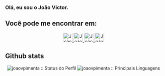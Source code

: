 ### Olá, eu sou o João Victor.

<!--
- 🔭 I’m currently working on ...
- 🌱 I’m currently learning ...
- 👯 I’m looking to collaborate on ...
- 🤔 I’m looking for help with ...
- 💬 Ask me about ...
- 📫 How to reach me: ...
- 😄 Pronouns: ...
- ⚡ Fun fact: ...
-->


<h2 align="left">Você pode me encontrar em: </h2>

<p align="center">

  <a href="https://www.linkedin.com/in/joaovpiment/">
    <img src="https://www.vectorlogo.zone/logos/linkedin/linkedin-icon.svg" alt="João Victor Almeida Pimenta LinkedIn Profile" height="30" width="30">
  </a>

  <a href="https://stackoverflow.com/users/10008739/joaovpimenta">
    <img src="https://www.vectorlogo.zone/logos/stackoverflow/stackoverflow-icon.svg" alt="João Victor Almeida Pimenta Stack Overflow Profile" height="30" width="30">
  </a>

  <a href="https://stackexchange.com/users/13863791/joaovpimenta">
    <img src="https://www.vectorlogo.zone/logos/stackexchange/stackexchange-icon.svg" alt="João Victor Almeida Pimenta Stack Exchange Profile" height="30" width="30">
  </a>

  <a href="https://gitlab.com/joaovpimenta">
    <img src="https://www.vectorlogo.zone/logos/gitlab/gitlab-icon.svg" alt="João Victor Almeida Pimenta's GitLab Profile" height="30" width="30">
  </a>
 

<h2 align="left">Github stats</h2>




<p align="center"><img src="https://github-readme-stats.vercel.app/api?username=joaovpimenta&show_icons=true&theme=synthwave" alt="joaovpimenta :: Status do Perfil" />
<img src="https://github-readme-stats.vercel.app/api/top-langs/?username=joaovpimenta&langs_count=10&theme=synthwave&layout=compact" alt="joaovpimenta :: Principais Linguagens" />
</p>
